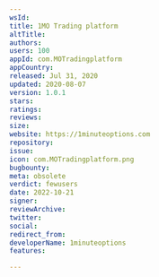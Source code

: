 ```yaml
---
wsId: 
title: 1MO Trading platform
altTitle: 
authors: 
users: 100
appId: com.MOTradingplatform
appCountry: 
released: Jul 31, 2020
updated: 2020-08-07
version: 1.0.1
stars: 
ratings: 
reviews: 
size: 
website: https://1minuteoptions.com
repository: 
issue: 
icon: com.MOTradingplatform.png
bugbounty: 
meta: obsolete
verdict: fewusers
date: 2022-10-21
signer: 
reviewArchive: 
twitter: 
social: 
redirect_from: 
developerName: 1minuteoptions
features: 

---
```


